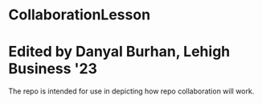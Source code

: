 # CollaborationLesson
# Edited by Danyal Burhan, Lehigh Business '23

The repo is intended for use in depicting how repo collaboration will work.

